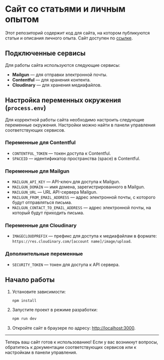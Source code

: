 # Сайт со статьями и личным опытом

Этот репозиторий содержит код для сайта, на котором публикуются статьи и описания личного опыта. Сайт доступен по [ссылке](https://mrdramm.vercel.app/).

## Подключенные сервисы

Для работы сайта используются следующие сервисы:

- **Mailgun** — для отправки электронной почты.
- **Contentful** — для хранения контента.
- **Cloudinary** — для хранения медиафайлов.

## Настройка переменных окружения (`process.env`)

Для корректной работы сайта необходимо настроить следующие переменные окружения. Настройки можно найти в панели управления соответствующих сервисов.

### Переменные для Contentful
- `CONTENTFUL_TOKEN` — токен доступа к Contentful.
- `SPACEID` — идентификатор пространства (space) в Contentful.

### Переменные для Mailgun
- `MAILGUN_API_KEY` — API-ключ для доступа к Mailgun.
- `MAILGUN_DOMAIN` — имя домена, зарегистрированного в Mailgun.
- `MAILGUN_URL` — URL API-сервера Mailgun.
- `MAILGUN_FROM_EMAIL_ADDRESS` — адрес электронной почты, с которого будут отправляться письма.
- `MAILGUN_CONTACT_TO_EMAIL_ADDRESS` — адрес электронной почты, на который будут приходить письма.

### Переменные для Cloudinary
- `IMAGECLOUDPREFIX` — префикс для доступа к медиафайлам в формате: `https://res.cloudinary.com/[account name]/image/upload`.

### Дополнительные переменные
- `SECURITY_TOKEN` — токен для доступа к API сервера.

## Начало работы

1. Установите зависимости:

   ```bash
   npm install
   ```

2. Запустите проект в режиме разработки:

   ```bash
   npm run dev
   ```

3. Откройте сайт в браузере по адресу: [http://localhost:3000](http://localhost:3000).

---

Теперь ваш сайт готов к использованию! Если у вас возникнут вопросы, обратитесь к документации соответствующих сервисов или к настройкам в панели управления.
